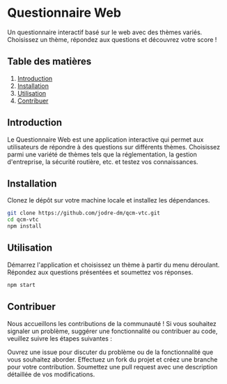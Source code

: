 # Questionnaire Web

Un questionnaire interactif basé sur le web avec des thèmes variés. Choisissez un thème, répondez aux questions et découvrez votre score !

## Table des matières

1. [Introduction](#introduction)
2. [Installation](#installation)
3. [Utilisation](#utilisation)
4. [Contribuer](#contribuer)

## Introduction

Le Questionnaire Web est une application interactive qui permet aux utilisateurs de répondre à des questions sur différents thèmes. Choisissez parmi une variété de thèmes tels que la réglementation, la gestion d'entreprise, la sécurité routière, etc. et testez vos connaissances.

## Installation

Clonez le dépôt sur votre machine locale et installez les dépendances.

```bash
git clone https://github.com/jodre-dm/qcm-vtc.git
cd qcm-vtc
npm install
```

## Utilisation
Démarrez l'application et choisissez un thème à partir du menu déroulant. Répondez aux questions présentées et soumettez vos réponses.

```bash
npm start
```

## Contribuer
Nous accueillons les contributions de la communauté ! Si vous souhaitez signaler un problème, suggérer une fonctionnalité ou contribuer au code, veuillez suivre les étapes suivantes :

Ouvrez une issue pour discuter du problème ou de la fonctionnalité que vous souhaitez aborder.
Effectuez un fork du projet et créez une branche pour votre contribution.
Soumettez une pull request avec une description détaillée de vos modifications.


